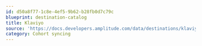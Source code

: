 ```yaml
---
id: d50a8f77-1c8e-4ef5-9b62-b28fb0d7c79c
blueprint: destination-catalog
title: Klaviyo
source: 'https://docs.developers.amplitude.com/data/destinations/klaviyo'
category: Cohort syncing
---
```

